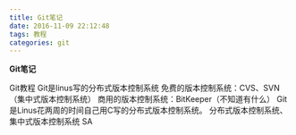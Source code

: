 ```yaml
---
title: Git笔记
date: 2016-11-09 22:12:48
tags: 教程
categories: git
---
```


**Git笔记**



<!--more-->
Git教程
Git是linus写的分布式版本控制系统
免费的版本控制系统：CVS、SVN（集中式版本控制系统）
商用的版本控制系统：BitKeeper（不知道有什么）
Git是Linus花两周的时间自己用C写的分布式版本控制系统。
分布式版本控制系统、集中式版本控制系统
SA
